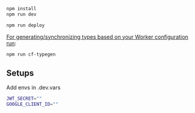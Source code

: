 ```txt
npm install
npm run dev
```

```txt
npm run deploy
```

[For generating/synchronizing types based on your Worker configuration run](https://developers.cloudflare.com/workers/wrangler/commands/#types):

```txt
npm run cf-typegen
```

## Setups

Add envs in .dev.vars

```sh
JWT_SECRET=""
GOOGLE_CLIENT_ID=""
```
